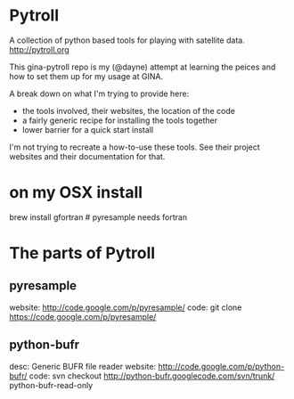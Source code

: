 Pytroll
=======

A collection of python based tools for playing with satellite data. 
http://pytroll.org

This gina-pytroll repo is my (@dayne) attempt at learning the peices
and how to set them up for my usage at GINA. 

A break down on what I'm trying to provide here:
* the tools involved, their websites, the location of the code
* a fairly generic recipe for installing the tools together
* lower barrier for a quick start install

I'm not trying to recreate a how-to-use these tools.  See their project
websites and their documentation for that. 

# on my OSX install
brew install gfortran # pyresample needs fortran


The parts of Pytroll
====================

pyresample
----------
website:  http://code.google.com/p/pyresample/
code:     git clone https://code.google.com/p/pyresample/

python-bufr
-----------
desc:     Generic BUFR file reader
website:  http://code.google.com/p/python-bufr/
code:     svn checkout http://python-bufr.googlecode.com/svn/trunk/ python-bufr-read-only


